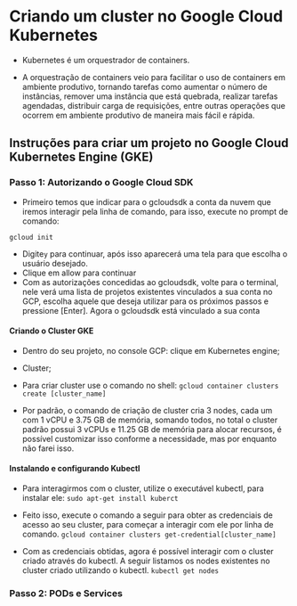 # Criando um cluster no Google Cloud Kubernetes

- Kubernetes é um orquestrador de containers.

- A orquestração de containers veio para facilitar o uso de containers em ambiente produtivo, tornando tarefas como aumentar o número de instâncias, remover uma instância que está quebrada, realizar tarefas agendadas, distribuir carga de requisições, entre outras operações que ocorrem em ambiente produtivo de maneira mais fácil e rápida.


## Instruções para criar um projeto no Google Cloud Kubernetes Engine (GKE)

### Passo 1: Autorizando o Google Cloud SDK

- Primeiro temos que indicar para o gcloudsdk a conta da nuvem que iremos interagir pela linha de comando, para isso, execute no prompt de comando:

`gcloud init`

- Digite`y` para continuar, após isso aparecerá uma tela para que escolha o usuário desejado.
- Clique em allow para continuar
- Com as autorizações concedidas ao gcloudsdk, volte para o terminal, nele verá uma lista de projetos existentes vinculados a sua conta no GCP, escolha aquele que deseja utilizar para os próximos passos e pressione [Enter]. Agora o gcloudsdk está vinculado a sua conta

#### Criando o Cluster GKE

- Dentro do seu projeto, no console GCP: clique em Kubernetes engine;
- Cluster;
- Para criar cluster use o comando no shell: `gcloud container clusters create [cluster_name]`

- Por padrão, o comando de criação de cluster cria 3 nodes, cada um com 1 vCPU e 3.75 GB de memória, somando todos, no total o cluster padrão possui 3 vCPUs e 11.25 GB de memória para alocar recursos, é possível customizar isso conforme a necessidade, mas por enquanto não farei isso.


#### Instalando e configurando Kubectl

- Para interagirmos com o cluster, utilize o executável kubectl, para instalar ele:
`sudo apt-get install kuberct`

- Feito isso, execute o comando a seguir para obter as credenciais de acesso ao seu cluster, para começar a interagir com ele por linha de comando.
`gcloud container clusters get-credential[cluster_name]`

- Com as credenciais obtidas, agora é possível interagir com o cluster criado através do kubectl. A seguir listamos os nodes existentes no cluster criado utilizando o kubectl.
`kubectl get nodes`

### Passo 2: PODs e Services
